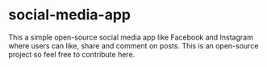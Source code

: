 # social-media-app
This a simple open-source social media app like Facebook and Instagram where users can like, share and comment on posts. This is an open-source project so feel free to contribute here.
